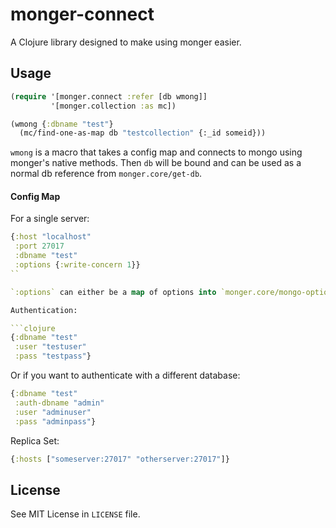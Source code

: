 # monger-connect

A Clojure library designed to make using monger easier.

## Usage

```clojure
(require '[monger.connect :refer [db wmong]]
         '[monger.collection :as mc])

(wmong {:dbname "test"}
  (mc/find-one-as-map db "testcollection" {:_id someid}))
```

`wmong` is a macro that takes a config map and connects to mongo using monger's native methods. Then `db` will be bound and can be used as a normal db reference from `monger.core/get-db`.

#### Config Map

For a single server:

```clojure
{:host "localhost"
 :port 27017
 :dbname "test"
 :options {:write-concern 1}}
``

`:options` can either be a map of options into `monger.core/mongo-options-builder` or a `MongoClientOptions` object you built yourself.

Authentication:

```clojure
{:dbname "test"
 :user "testuser"
 :pass "testpass"}
```

Or if you want to authenticate with a different database:

```clojure
{:dbname "test"
 :auth-dbname "admin"
 :user "adminuser"
 :pass "adminpass"}
```

Replica Set:

```clojure
{:hosts ["someserver:27017" "otherserver:27017"]}
```

## License

See MIT License in `LICENSE` file.
